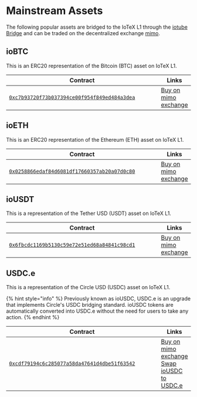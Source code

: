 # Mainstream Assets

The following popular assets are bridged to the IoTeX L1 through the [iotube Bridge](../iotube-bridge.md) and can be traded on the decentralized exchange [mimo](../ecosystem-apps/mimo-dex.md).

## ioBTC

This is an ERC20 representation of the Bitcoin (BTC) asset on IoTeX L1.

<table><thead><tr><th width="505">Contract</th><th>Links</th></tr></thead><tbody><tr><td><a href="https://iotexscan.io/token/0xc7b93720f73b037394ce00f954f849ed484a3dea"><code>0xc7b93720f73b037394ce00f954f849ed484a3dea</code></a></td><td><a href="https://mimo.exchange/swap?inputCurrency=IOTX&#x26;outputCurrency=0xc7b93720f73b037394ce00f954f849ed484a3dea">Buy on mimo exchange</a></td></tr></tbody></table>

## ioETH

This is an ERC20 representation of the Ethereum (ETH) asset on IoTeX L1.&#x20;

<table><thead><tr><th width="506">Contract</th><th>Links</th></tr></thead><tbody><tr><td><a href="https://iotexscan.io/token/0x0258866edaf84d6081df17660357ab20a07d0c80"><code>0x0258866edaf84d6081df17660357ab20a07d0c80</code></a></td><td><a href="https://mimo.exchange/swap?inputCurrency=IOTX&#x26;outputCurrency=0x0258866edaf84d6081df17660357ab20a07d0c80">Buy on mimo exchange</a></td></tr></tbody></table>

## ioUSDT

This is a representation of the Tether USD (USDT) asset on IoTeX L1.

<table><thead><tr><th width="510">Contract</th><th>Links</th></tr></thead><tbody><tr><td><a href="https://iotexscan.io/token/0x6fbcdc1169b5130c59e72e51ed68a84841c98cd1"><code>0x6fbcdc1169b5130c59e72e51ed68a84841c98cd1</code></a></td><td><a href="https://mimo.exchange/swap?inputCurrency=IOTX&#x26;outputCurrency=0x6fbcdc1169b5130c59e72e51ed68a84841c98cd1">Buy on mimo exchange</a></td></tr></tbody></table>

## USDC.e

This is a representation of the Circle USD (USDC) asset on IoTeX L1.

{% hint style="info" %}
Previously known as ioUSDC, USDC.e is an upgrade that implements Circle's USDC bridging standard. ioUSDC tokens are automatically converted into USDC.e without the need for users to take any action.
{% endhint %}

<table><thead><tr><th width="482">Contract</th><th>Links</th></tr></thead><tbody><tr><td><a href="https://iotexscan.io/token/0xcdf79194c6c285077a58da47641d4dbe51f63542"><code>0xcdf79194c6c285077a58da47641d4dbe51f63542</code></a></td><td><a href="https://mimo.exchange/swap?inputCurrency=IOTX&#x26;outputCurrency=0xcdf79194c6c285077a58da47641d4dbe51f63542">Buy on mimo exchange</a><br><a href="https://bridge.iotex.io/convert">Swap ioUSDC to USDC.e</a></td></tr></tbody></table>

